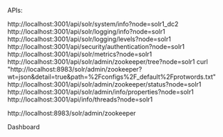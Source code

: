 
APIs: 

http://localhost:3001/api/solr/system/info?node=solr1_dc2
http://localhost:3001/api/solr/logging/info?node=solr1
http://localhost:3001/api/solr/logging/levels?node=solr1
http://localhost:3001/api/security/authentication?node=solr1
http://localhost:3001/api/solr/metrics?node=solr1
http://localhost:3001/api/solr/admin/zookeeper/tree?node=solr1
curl "http://localhost:8983/solr/admin/zookeeper?wt=json&detail=true&path=%2Fconfigs%2F_default%2Fprotwords.txt"
http://localhost:3001/api/solr/admin/zookeeper/status?node=solr1
http://localhost:3001/api/solr/admin/info/properties?node=solr1
http://localhost:3001/api/info/threads?node=solr1

http://localhost:8983/solr/admin/zookeeper


Dashboard 

